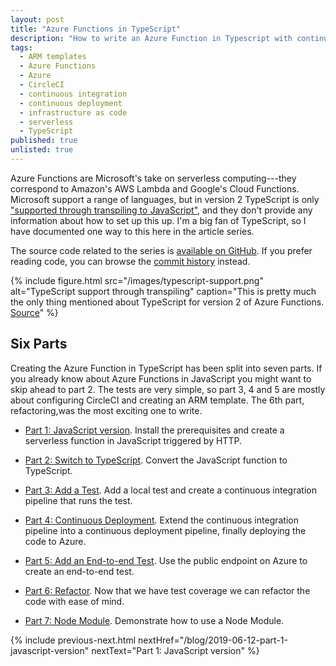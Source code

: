 ```yaml
---
layout: post
title: "Azure Functions in TypeScript"
description: "How to write an Azure Function in Typescript with continuous deployment using Circle CI and tests written with Jest."
tags:
  - ARM templates
  - Azure Functions
  - Azure
  - CircleCI
  - continuous integration
  - continuous deployment
  - infrastructure as code
  - serverless
  - TypeScript
published: true
unlisted: true
---
```


Azure Functions are Microsoft's take on serverless computing---they correspond to Amazon's AWS Lambda and Google's Cloud Functions. Microsoft support a range of languages, but in version 2 TypeScript is only ["supported through transpiling to JavaScript"](https://docs.microsoft.com/en-us/azure/azure-functions/functions-versions#languages), and they don't provide any information about how to set up this up. I'm a big fan of TypeScript, so I have documented one way to this here in the article series.

The source code related to the series is [available on GitHub](https://github.com/janaagaard75/azure-functions-typescript). If you prefer reading code, you can browse the [commit history](https://github.com/janaagaard75/azure-functions-typescript/commits/master) instead.

{% include figure.html
  src="/images/typescript-support.png"
  alt="TypeScript support through transpiling"
  caption="This is pretty much the only thing mentioned about TypeScript for version 2 of Azure Functions. <a href='https://docs.microsoft.com/en-us/azure/azure-functions/functions-versions#languages'>Source</a>"
%}

## Six Parts

Creating the Azure Function in TypeScript has been split into seven parts. If you already know about Azure Functions in JavaScript you might want to skip ahead to part 2. The tests are very simple, so part 3, 4 and 5 are mostly about configuring CircleCI and creating an ARM template. The 6th part, refactoring,was the most exciting one to write.

- [Part 1: JavaScript version](/blog/2019-06-12-part-1-javascript-version). Install the prerequisites and create a serverless function in JavaScript triggered by HTTP.

- [Part 2: Switch to TypeScript](/blog/2019-06-12-part-2-switch-to-typescript). Convert the JavaScript function to TypeScript.

- [Part 3: Add a Test](/blog/2019-06-12-part-3-local-test). Add a local test and create a continuous integration pipeline that runs the test.

- [Part 4: Continuous Deployment](/blog/2019-06-12-part-4-continuous-deployment). Extend the continuous integration pipeline into a continuous deployment pipeline, finally deploying the code to Azure.

- [Part 5: Add an End-to-end Test](/blog/2019-06-12-part-5-end-to-end-test). Use the public endpoint on Azure to create an end-to-end test.

- [Part 6: Refactor](/blog/2019-06-12-part-6-refactor). Now that we have test coverage we can refactor the code with ease of mind.

- [Part 7: Node Module](/blog/2019-06-12-part-7-node-module). Demonstrate how to use a Node Module.

{% include previous-next.html
  nextHref="/blog/2019-06-12-part-1-javascript-version"
  nextText="Part 1: JavaScript version"
%}
